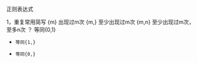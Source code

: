 正则表达式

1，重复常用简写 
  {m}    出现过m次 
  {m,}     至少出现过m次 
  {m,n}     至少出现过m次，至多n次 
  ？       等同{0,1} 
  +     等同{1,} 
  *     等同{0,} 

